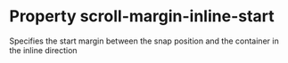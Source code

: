 # Property scroll-margin-inline-start

Specifies the start margin between the snap 
position and the container in the inline direction

